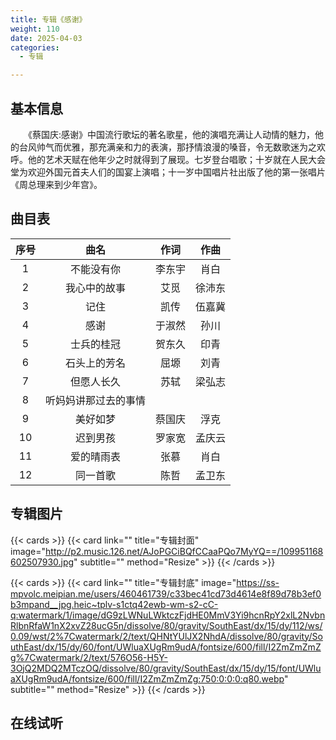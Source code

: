 ```yaml
---
title: 专辑《感谢》
weight: 110
date: 2025-04-03
categories:
  - 专辑

---
```



## 基本信息

　　《蔡国庆:感谢》中国流行歌坛的著名歌星，他的演唱充满让人动情的魅力，他的台风帅气而优雅，那充满亲和力的表演，那抒情浪漫的嗓音，令无数歌迷为之欢呼。他的艺术天赋在他年少之时就得到了展现。七岁登台唱歌；十岁就在人民大会堂为欢迎外国元首夫人们的国宴上演唱；十一岁中国唱片社出版了他的第一张唱片《周总理来到少年宫》。

## 曲目表

|序号|曲名|作词|作曲|
|:-----:|:-----:|:-----:|:-----:|
|1|不能没有你|李东宇|肖白|
|2|我心中的故事|艾觅|徐沛东|
|3|记住|凯传|伍嘉冀|
|4|感谢|于淑然|孙川|
|5|士兵的桂冠|贺东久|印青|
|6|石头上的芳名|屈塬|刘青|
|7|但愿人长久|苏轼|梁弘志|
|8|听妈妈讲那过去的事情|||
|9|美好如梦|蔡国庆|浮克|
|10|迟到男孩|罗家宽|孟庆云|
|11|爱的晴雨表|张慕|肖白|
|12|同一首歌|陈哲|孟卫东|


## 专辑图片

{{< cards >}}
  {{< card link="" title="专辑封面" image="http://p2.music.126.net/AJoPGCiBQfCCaaPQo7MyYQ==/109951168602507930.jpg" subtitle="" method="Resize" >}}
{{< /cards >}}


{{< cards >}}
  {{< card link="" title="专辑封底" image="https://ss-mpvolc.meipian.me/users/460461739/c33bec41cd73d4614e8f89d78b3ef0b3mpand__jpg.heic~tplv-s1ctq42ewb-wm-s2-cC-q:watermark/1/image/dG9zLWNuLWktczFjdHE0MmV3Yi9hcnRpY2xlL2NvbnRlbnRfaW1nX2xvZ28ucG5n/dissolve/80/gravity/SouthEast/dx/15/dy/112/ws/0.09/wst/2%7Cwatermark/2/text/QHNtYUlJX2NhdA/dissolve/80/gravity/SouthEast/dx/15/dy/60/font/UWluaXUgRm9udA/fontsize/600/fill/I2ZmZmZmZg%7Cwatermark/2/text/576O56-H5Y-3OjQ2MDQ2MTczOQ/dissolve/80/gravity/SouthEast/dx/15/dy/15/font/UWluaXUgRm9udA/fontsize/600/fill/I2ZmZmZmZg:750:0:0:0:q80.webp" subtitle="" method="Resize" >}}
{{< /cards >}}


## 在线试听

<meting-js
    server="tencent"
    type="album"
    id="001j2F222G4XWS">
</meting-js>


